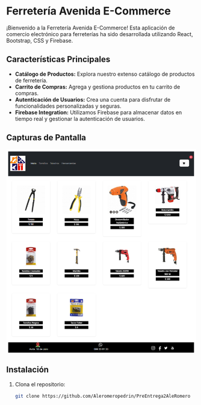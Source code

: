 # Ferretería Avenida E-Commerce

¡Bienvenido a la Ferretería Avenida E-Commerce! Esta aplicación de comercio electrónico para ferreterías ha sido desarrollada utilizando React, Bootstrap, CSS y Firebase.

## Características Principales

- **Catálogo de Productos:** Explora nuestro extenso catálogo de productos de ferretería.
- **Carrito de Compras:** Agrega y gestiona productos en tu carrito de compras.
- **Autenticación de Usuarios:** Crea una cuenta para disfrutar de funcionalidades personalizadas y seguras.
- **Firebase Integration:** Utilizamos Firebase para almacenar datos en tiempo real y gestionar la autenticación de usuarios.

## Capturas de Pantalla

![Alt text](image.png)

## Instalación

1. Clona el repositorio:

   ```bash
   git clone https://github.com/Aleromeropedrin/PreEntrega2AleRomero

